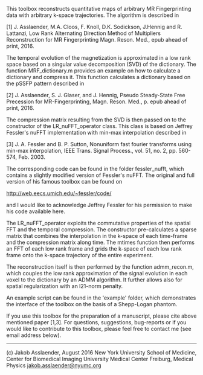 This toolbox reconstructs quantitative maps of arbitrary MR Fingerprinting data with arbitrary k-space trajectories. The algorithm is described in 

[1] J. Asslaender, M.A. Cloos, F. Knoll, D.K. Sodickson, J.Hennig and R. Lattanzi, Low Rank Alternating Direction Method of Multipliers Reconstruction for MR Fingerprinting  Magn. Reson. Med., epub ahead of print, 2016.

The temporal evolution of the magnetization is approximated in a low rank space based on a singular value decomposition (SVD) of the dictionary. The function MRF_dictionary.m provides an example on how to calculate a dictionary and compress it. This function calculates a dictionary based on the pSSFP pattern described in 

[2] J. Asslaender, S. J. Glaser, and J. Hennig, Pseudo Steady-State Free Precession for MR-Fingerprinting, Magn. Reson. Med., p. epub ahead of print, 2016.

The compression matrix resulting from the SVD is then passed on to the constructor of the LR_nuFFT_operator class. This class is based on Jeffrey Fessler's nuFFT implementation with min-max interpolation described in

[3] J. A. Fessler and B. P. Sutton, Nonuniform fast fourier transforms using min-max interpolation, IEEE Trans. Signal Process., vol. 51, no. 2, pp. 560-574, Feb. 2003.

The corresponding code can be found in the folder fessler_nufft, which contains a slightly modified version of Fessler's nuFFT. The original and full version of his famous toolbox can be found on

http://web.eecs.umich.edu/~fessler/code/

and I would like to acknowledge Jeffrey Fessler for his permission to make his code available here. 

The LR_nuFFT_operator exploits the commutative properties of the spatial FFT and the temporal compression. The constructor pre-calculates a sparse matrix that combines the interpolation in the k-space of each time-frame and the compression matrix along time. The mtimes function then performs an FFT of each low rank frame and grids the k-space of each low rank frame onto the k-space trajectory of the entire experiment.

The reconstruction itself is then performed by the function admm_recon.m, which couples the low rank approximation of the signal evolution in each voxel to the dictionary by an ADMM algorithm. It further allows also for spatial regularization with an l21-norm penalty. 

An example script can be found in the 'example' folder, which demonstrates the interface of the toolbox on the basis of a Shepp-Logan phantom. 

If you use this toolbox for the preparation of a manuscript, please cite above mentioned paper [1,3]. For questions, suggestions, bug-reports or if you would like to contribute to this toolbox, please feel free to contact me (see email address below).

_______________________________________
(c) Jakob Asslaender, August 2016
New York University School of Medicine, Center for Biomedical Imaging
University Medical Center Freiburg, Medical Physics
jakob.asslaender@nyumc.org